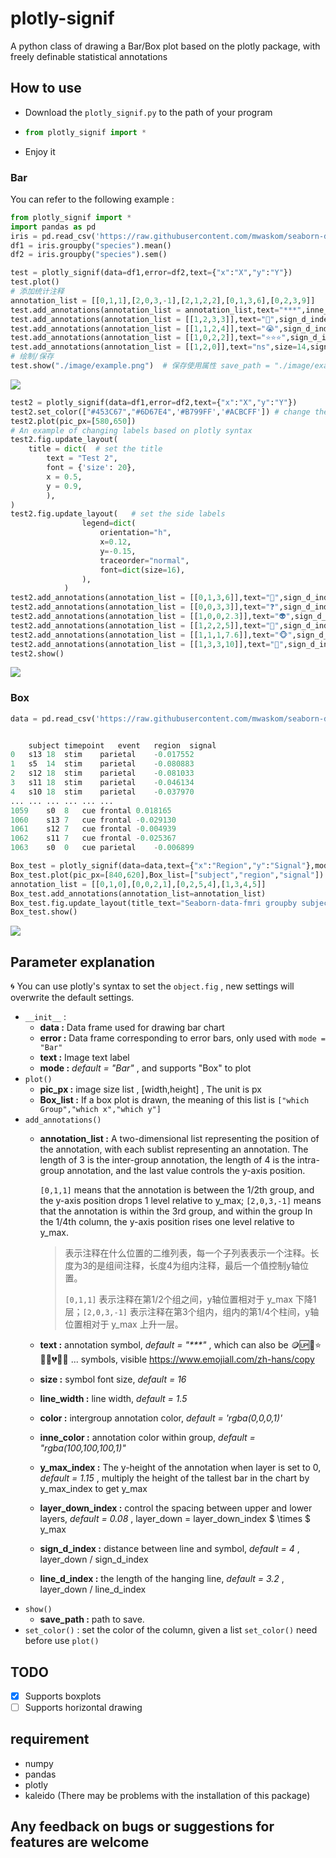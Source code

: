 # plotly-signif
 A python class of drawing a Bar/Box plot based on the plotly package, with freely definable statistical annotations


## How to use

- Download the `plotly_signif.py` to the path of your program
- ```py
  from plotly_signif import *
  ```
- Enjoy it

### Bar 

You can refer to the following example : 

```py
from plotly_signif import *
import pandas as pd
iris = pd.read_csv('https://raw.githubusercontent.com/mwaskom/seaborn-data/master/iris.csv')
df1 = iris.groupby("species").mean()
df2 = iris.groupby("species").sem()
```

```py
test = plotly_signif(data=df1,error=df2,text={"x":"X","y":"Y"})  
test.plot()
# 添加统计注释
annotation_list = [[0,1,1],[2,0,3,-1],[2,1,2,2],[0,1,3,6],[0,2,3,9]]
test.add_annotations(annotation_list = annotation_list,text="***",inne_color="#B799FF")   
test.add_annotations(annotation_list = [[1,2,3,3]],text="🏅",sign_d_index=2) 
test.add_annotations(annotation_list = [[1,1,2,4]],text="😭",sign_d_index=2) 
test.add_annotations(annotation_list = [[1,0,2,2]],text="⭐⭐⭐",sign_d_index=2,size=12) 
test.add_annotations(annotation_list = [[1,2,0]],text="ns",size=14,sign_d_index=2.5) 
# 绘制/保存
test.show("./image/example.png")  # 保存使用属性 save_path = "./image/example.png" 
```

![](./image/example.png)

```py
test2 = plotly_signif(data=df1,error=df2,text={"x":"X","y":"Y"})  
test2.set_color(["#453C67","#6D67E4",'#B799FF','#ACBCFF']) # change the colors
test2.plot(pic_px=[580,650])
# An example of changing labels based on plotly syntax
test2.fig.update_layout(
    title = dict(  # set the title
        text = "Test 2",
        font = {'size': 20},
        x = 0.5,
        y = 0.9,
        ),
)
test2.fig.update_layout(   # set the side labels
                legend=dict(
                    orientation="h",
                    x=0.12,
                    y=-0.15, 
                    traceorder="normal",
                    font=dict(size=16),
                ),
            )
test2.add_annotations(annotation_list = [[0,1,3,6]],text="🧠",sign_d_index=2) 
test2.add_annotations(annotation_list = [[0,0,3,3]],text="❓",sign_d_index=2) 
test2.add_annotations(annotation_list = [[1,0,0,2.3]],text="👽",sign_d_index=2,inne_color="#FFFFFF") 
test2.add_annotations(annotation_list = [[1,2,2,5]],text="🤖",sign_d_index=2,inne_color="#FFFFFF") 
test2.add_annotations(annotation_list = [[1,1,1,7.6]],text="🐵",sign_d_index=2,inne_color="#FFFFFF") 
test2.add_annotations(annotation_list = [[1,3,3,10]],text="🐁",sign_d_index=2,inne_color="#FFFFFF") 
test2.show()
```

![](./image/example2.png)

### Box


```py
data = pd.read_csv('https://raw.githubusercontent.com/mwaskom/seaborn-data/master/fmri.csv')


    subject	timepoint	event	region	signal
0	s13	18	stim	parietal	-0.017552
1	s5	14	stim	parietal	-0.080883
2	s12	18	stim	parietal	-0.081033
3	s11	18	stim	parietal	-0.046134
4	s10	18	stim	parietal	-0.037970
...	...	...	...	...	...
1059	s0	8	cue	frontal	0.018165
1060	s13	7	cue	frontal	-0.029130
1061	s12	7	cue	frontal	-0.004939
1062	s11	7	cue	frontal	-0.025367
1063	s0	0	cue	parietal	-0.006899
```

```py
Box_test = plotly_signif(data=data,text={"x":"Region","y":"Signal"},mode="Box")  
Box_test.plot(pic_px=[840,620],Box_list=["subject","region","signal"])
annotation_list = [[0,1,0],[0,0,2,1],[0,2,5,4],[1,3,4,5]]
Box_test.add_annotations(annotation_list=annotation_list)
Box_test.fig.update_layout(title_text="Seaborn-data-fmri groupby subject")
Box_test.show()
```

![](./image/example3.png)

## Parameter explanation

🌀 You can use plotly's syntax to set the `object.fig` , new settings will overwrite the default settings.

- `__init__` : 
  - **data :** Data frame used for drawing bar chart
  - **error :** Data frame corresponding to error bars, only used with `mode = "Bar"`
  - **text :** Image text label
  - **mode :** _default = "Bar"_ , and supports "Box" to plot
- `plot()`
  - **pic_px :** image size list , [width,height] , The unit is px
  - **Box_list :** If a box plot is drawn, the meaning of this list is `["which Group","which x","which y"] `
- `add_annotations()`
  - **annotation_list :** A two-dimensional list representing the position of the annotation, with each sublist representing an annotation. The length of 3 is the inter-group annotation, the length of 4 is the intra-group annotation, and the last value controls the y-axis position.

    `[0,1,1]` means that the annotation is between the 1/2th group, and the y-axis position drops 1 level relative to y_max; `[2,0,3,-1]` means that the annotation is within the 3rd group, and within the group In the 1/4th column, the y-axis position rises one level relative to y_max.
    > 表示注释在什么位置的二维列表，每一个子列表表示一个注释。长度为3的是组间注释，长度4为组内注释，最后一个值控制y轴位置。
    >
    > `[0,1,1]` 表示注释在第1/2个组之间，y轴位置相对于 y_max 下降1层；`[2,0,3,-1]` 表示注释在第3个组内，组内的第1/4个柱间，y轴位置相对于 y_max 上升一层。
  - **text :** annotation symbol, _default = "***"_ , which can also be 🪙🆙🏅⭐🔥🍋💔😃😭 ... symbols, visible https://www.emojiall.com/zh-hans/copy 
  - **size :**  symbol font size, _default = 16_
  - **line_width :** line width, _default = 1.5_
  - **color :** intergroup annotation color, _default = 'rgba(0,0,0,1)'_
  - **inne_color :**  annotation color within group, _default = "rgba(100,100,100,1)"_
  - **y_max_index :** The y-height of the annotation when layer is set to 0, _default = 1.15_ , multiply the height of the tallest bar in the chart by y_max_index to get y_max
  - **layer_down_index :** control the spacing between upper and lower layers, _default = 0.08_ , layer_down = layer_down_index $ \times $ y_max
  - **sign_d_index :** distance between line and symbol, _default = 4_ , layer_down / sign_d_index
  - **line_d_index :** the length of the hanging line, _default = 3.2_ , layer_down / line_d_index
- `show()`
  - **save_path :** path to save.
- `set_color()` : set the color of the column, given a list
  `set_color()` need before use `plot()`




## TODO

- [x] Supports boxplots
- [ ] Supports horizontal drawing

## requirement

- numpy
- pandas
- plotly
- kaleido  (There may be problems with the installation of this package)

## Any feedback on bugs or suggestions for features are welcome